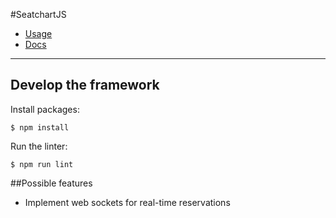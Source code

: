 #SeatchartJS

- [Usage](http://omarmahili.github.io/SeatchartJS)
- [Docs](http://omarmahili.github.io/SeatchartJS)

----

## Develop the framework

Install packages:

```
$ npm install
```

Run the linter:

```
$ npm run lint
```

##Possible features

* Implement web sockets for real-time reservations
